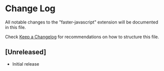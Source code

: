 # Change Log

All notable changes to the "faster-javascript" extension will be documented in this file.

Check [Keep a Changelog](http://keepachangelog.com/) for recommendations on how to structure this file.

## [Unreleased]

- Initial release